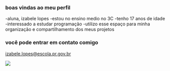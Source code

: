 ### boas vindas ao meu perfil
-aluna, izabele lopes
-estou no ensino medio no 3C
-tenho 17 anos de idade
-interessado a estudar programação 
-utilizo esse espaço para minha organização e compartilhamento dos meus projetos

### você pode entrar em contato comigo 
izabele.lopes@escola.pr.gov.br


![](https://media.tenor.com/R7nkgC8muZMAAAAC/bye-spider-man.gif)
